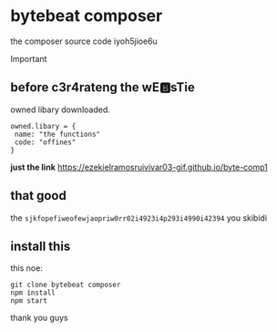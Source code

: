 # bytebeat composer

the composer source code iyoh5jioe6u
> [!IMPORTANT]
> ## before c3r4rateng the wE🅱️sTie
> owned libary downloaded.
> ```
> owned.libary = {
>  name: "the functions"
>  code: "offines"
> }
> ```

**just the link** https://ezekielramosruivivar03-gif.github.io/byte-comp1
## that good
the `sjkfopefiweofewjaopriw0rr02i4923i4p293i4990i42394`
you skibidi

## install this

this noe:<br>
```
git clone bytebeat composer
npm install
npm start
```
thank you guys
